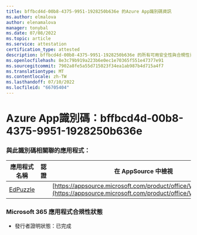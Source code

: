 ```yaml
---
title: bffbcd4d-00b8-4375-9951-1928250b636e 的Azure App識別碼資訊
ms.author: elmalova
author: elenamalova
manager: tonybal
ms.date: 07/08/2022
ms.topic: article
ms.service: attestation
certification_type: attested
description: bffbcd4d-00b8-4375-9951-1928250b636e 的所有可用安全性與合規性資訊。
ms.openlocfilehash: 8e3c79b919a223b6e0ec1e70365f551e47377e91
ms.sourcegitcommit: 7902a8fe5a55d715023f34ea1ab987b4d715a4f7
ms.translationtype: MT
ms.contentlocale: zh-TW
ms.lasthandoff: 07/10/2022
ms.locfileid: "66705404"
---
```

# <a name="azure-app-id-bffbcd4d-00b8-4375-9951-1928250b636e"></a>Azure App識別碼：bffbcd4d-00b8-4375-9951-1928250b636e


### <a name="apps-associated-with-this-id"></a>與此識別碼相關聯的應用程式：
| **應用程式名稱** | **認證** | **在 AppSource 中檢視** |
|--------------|---------------|-----------------------|
| [EdPuzzle](../forward/WA200003736.md) |  | [https://appsource.microsoft.com/product/office/WA200003736](https://appsource.microsoft.com/product/office/WA200003736) |

### <a name="microsoft-365-app-compliance-status"></a>Microsoft 365 應用程式合規性狀態
- 發行者證明狀態：已完成
